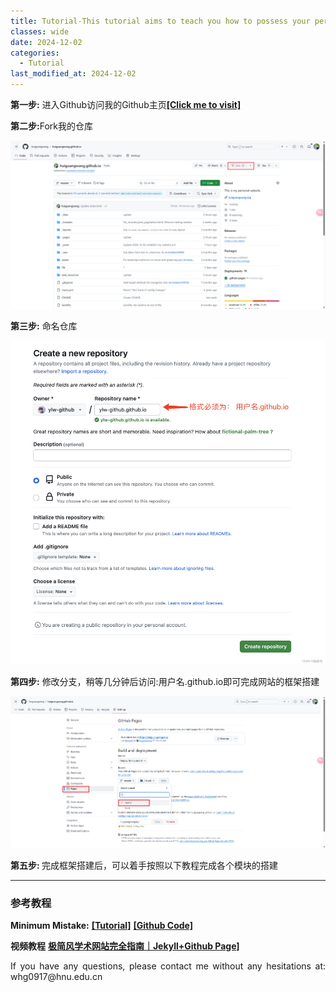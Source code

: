 ```yaml
---
title: Tutorial-This tutorial aims to teach you how to possess your personal website
classes: wide
date: 2024-12-02
categories: 
  - Tutorial
last_modified_at: 2024-12-02
---
```




<div style="text-align: justify;">
  <p><strong>第一步:</strong> 进入Github访问我的Github主页<a href="https://github.com/huiguangwang/huiguangwang.github.io"><b>[Click me to visit]</b></a>
  </p>
  <p><strong>第二步:</strong>Fork我的仓库
  </p>
</div>

<div style="text-align: center;">
  <img src="/web_resources/post/Snipaste_2024-12-02_22-19-51.png" />
</div>

<div style="text-align: justify;">
  <p><strong>第三步:</strong> 命名仓库
  </p>
</div>

<div style="text-align: center;">
  <img src="/web_resources/post/name.png" alt="image">
</div>

<div style="text-align: justify;">
  <p><strong>第四步:</strong> 修改分支，稍等几分钟后访问:用户名.github.io即可完成网站的框架搭建
  </p>
</div>

<div style="text-align: center;">
  <img src="/web_resources/post/修改分支.png" alt="image">
</div>
<div style="text-align: justify;">
  <p><strong>第五步: </strong>完成框架搭建后，可以着手按照以下教程完成各个模块的搭建
  </p>
</div>

---
### 参考教程


<div style="text-align: justify;">
  <p><strong>Minimum Mistake:</strong>
  <a href="https://mmistakes.github.io/minimal-mistakes/docs/quick-start-guide/"><b>[Tutorial]</b></a>
  <a href="https://github.com/mmistakes/minimal-mistakes"><b>[Github Code]</b></a>
  </p>


  <p><strong>视频教程</strong>
  <a href="https://www.bilibili.com/video/BV1ja4y1G7tX/?spm_id_from=333.337.search-card.all.click&vd_source=423235ba3c8c6b4fb4962ae292f89130"><b>极简风学术网站完全指南｜Jekyll+Github Page]</b></a>
  </p>

<div style="text-align: justify;">
  <p>If you have any questions, please contact me without any hesitations at: whg0917@hnu.edu.cn
  </p>
</div>

</div>





